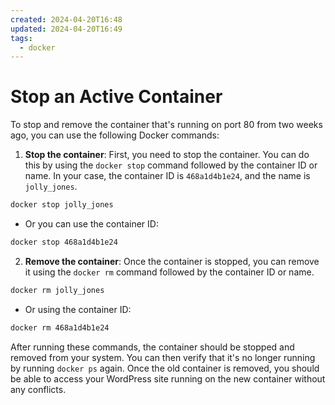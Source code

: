 ```yaml
---
created: 2024-04-20T16:48
updated: 2024-04-20T16:49
tags:
  - docker
---
```

# Stop an Active Container

To stop and remove the container that's running on port 80 from two weeks ago, you can use the following Docker commands:

1. **Stop the container**: First, you need to stop the container. You can do this by using the `docker stop` command followed by the container ID or name. In your case, the container ID is `468a1d4b1e24`, and the name is `jolly_jones`.

```bash
docker stop jolly_jones
```

- Or you can use the container ID: 

```bash
docker stop 468a1d4b1e24
```
    
2. **Remove the container**: Once the container is stopped, you can remove it using the `docker rm` command followed by the container ID or name.
```bash
docker rm jolly_jones
```
   
   - Or using the container ID:
   
```bash
docker rm 468a1d4b1e24
```

After running these commands, the container should be stopped and removed from your system. You can then verify that it's no longer running by running `docker ps` again. Once the old container is removed, you should be able to access your WordPress site running on the new container without any conflicts.
